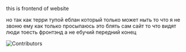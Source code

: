 this is frontend of website


но так как терри тупой еблан который только может ныть то что я не звоню ему как только просыпаюсь это блять сам сайт то что видят люди тоесть фронтэнд а не ебучий передний конец

![Contributors](https://img.shields.io/github/contributors/terryutg/DevTF2Site)